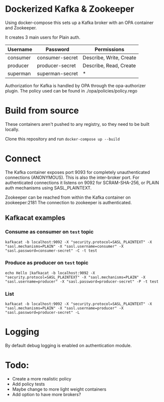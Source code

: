# Dockerized Kafka & Zookeeper

Using docker-compose this sets up a Kafka broker with an OPA container and Zookeeper.

It creates 3 main users for Plain auth.

|Username|Password|Permissions|
|---|---|---|
|consumer| consumer-secret|Describe, Write, Create|
|producer| producer-secret|Describe, Read, Create|
|superman| superman-secret|*|

Authorization for Kafka is handled by OPA through the opa-authorizer plugin.
The policy used can be found in ./opa/policies/policy.rego

# Build from source

These containers aren't pushed to any registry, so they need to be built locally.

Clone this repository and run `docker-compose up --build`

# Connect
The Kafka container exposes port 9093 for completely unauthenticated connections (ANONYMOUS). This is also the inter-broker port.
For authenticated connections it listens on 9092 for SCRAM-SHA-256, or PLAIN auth mechanisms using SASL_PLAINTEXT.

Zookeeper can be reached from within the Kafka container on zookeeper:2181
The connection to zookeeper is authenticated.

## Kafkacat examples
### Consume as consumer on `test` topic
`kafkacat -b localhost:9092 -X "security.protocol=SASL_PLAINTEXT" -X "sasl.mechanisms=PLAIN" -X "sasl.username=consumer" -X "sasl.password=consumer-secret" -C -t test`

### Produce as producer on `test` topic
`echo Hello |kafkacat -b localhost:9092 -X "security.protocol=SASL_PLAINTEXT" -X "sasl.mechanisms=PLAIN" -X "sasl.username=producer" -X "sasl.password=producer-secret" -P -t test`

### List
`kafkacat -b localhost:9092 -X "security.protocol=SASL_PLAINTEXT" -X "sasl.mechanisms=PLAIN" -X "sasl.username=producer" -X "sasl.password=producer-secret" -L`

# Logging

By default debug logging is enabled on authentication module.

# Todo:

- Create a more realistic policy
- Add policy tests
- Maybe change to more light weight containers
- Add option to have more brokers?
